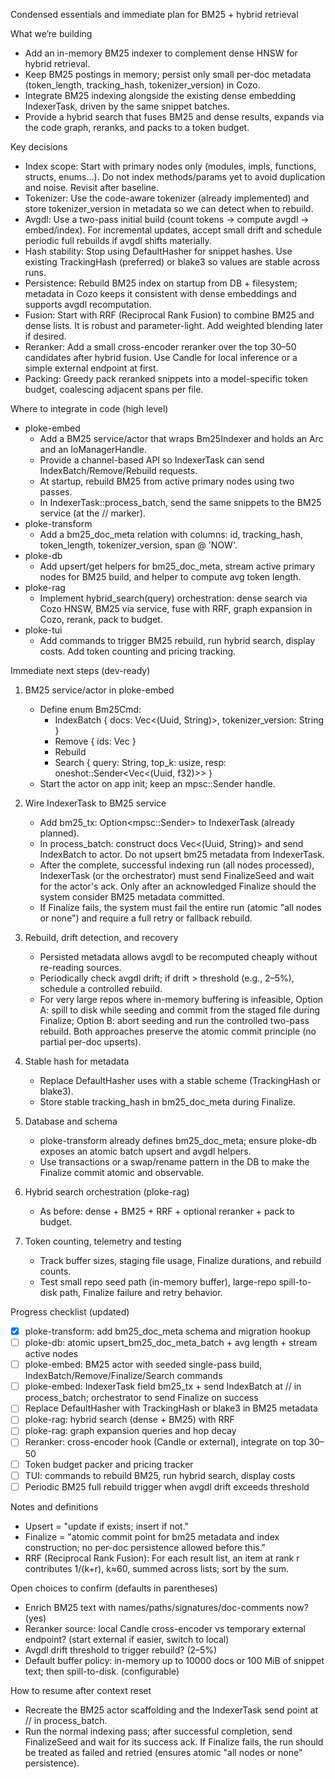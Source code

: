 Condensed essentials and immediate plan for BM25 + hybrid retrieval

What we’re building
- Add an in-memory BM25 indexer to complement dense HNSW for hybrid retrieval.
- Keep BM25 postings in memory; persist only small per-doc metadata (token_length, tracking_hash, tokenizer_version) in Cozo.
- Integrate BM25 indexing alongside the existing dense embedding IndexerTask, driven by the same snippet batches.
- Provide a hybrid search that fuses BM25 and dense results, expands via the code graph, reranks, and packs to a token budget.

Key decisions
- Index scope: Start with primary nodes only (modules, impls, functions, structs, enums…). Do not index methods/params yet to avoid duplication and noise. Revisit after baseline.
- Tokenizer: Use the code-aware tokenizer (already implemented) and store tokenizer_version in metadata so we can detect when to rebuild.
- Avgdl: Use a two-pass initial build (count tokens → compute avgdl → embed/index). For incremental updates, accept small drift and schedule periodic full rebuilds if avgdl shifts materially.
- Hash stability: Stop using DefaultHasher for snippet hashes. Use existing TrackingHash (preferred) or blake3 so values are stable across runs.
- Persistence: Rebuild BM25 index on startup from DB + filesystem; metadata in Cozo keeps it consistent with dense embeddings and supports avgdl recomputation.
- Fusion: Start with RRF (Reciprocal Rank Fusion) to combine BM25 and dense lists. It is robust and parameter-light. Add weighted blending later if desired.
- Reranker: Add a small cross-encoder reranker over the top 30–50 candidates after hybrid fusion. Use Candle for local inference or a simple external endpoint at first.
- Packing: Greedy pack reranked snippets into a model-specific token budget, coalescing adjacent spans per file.

Where to integrate in code (high level)
- ploke-embed
  - Add a BM25 service/actor that wraps Bm25Indexer and holds an Arc<Database> and an IoManagerHandle.
  - Provide a channel-based API so IndexerTask can send IndexBatch/Remove/Rebuild requests.
  - At startup, rebuild BM25 from active primary nodes using two passes.
  - In IndexerTask::process_batch, send the same snippets to the BM25 service (at the // marker).
- ploke-transform
  - Add a bm25_doc_meta relation with columns: id, tracking_hash, token_length, tokenizer_version, span @ 'NOW'.
- ploke-db
  - Add upsert/get helpers for bm25_doc_meta, stream active primary nodes for BM25 build, and helper to compute avg token length.
- ploke-rag
  - Implement hybrid_search(query) orchestration: dense search via Cozo HNSW, BM25 via service, fuse with RRF, graph expansion in Cozo, rerank, pack to budget.
- ploke-tui
  - Add commands to trigger BM25 rebuild, run hybrid search, display costs. Add token counting and pricing tracking.

Immediate next steps (dev-ready)
1) BM25 service/actor in ploke-embed
   - Define enum Bm25Cmd:
     - IndexBatch { docs: Vec<(Uuid, String)>, tokenizer_version: String }
     - Remove { ids: Vec<Uuid> }
     - Rebuild
     - Search { query: String, top_k: usize, resp: oneshot::Sender<Vec<(Uuid, f32)>> }
   - Start the actor on app init; keep an mpsc::Sender<Bm25Cmd> handle.

 2) Wire IndexerTask to BM25 service
    - Add bm25_tx: Option<mpsc::Sender<Bm25Cmd>> to IndexerTask (already planned).
    - In process_batch: construct docs Vec<(Uuid, String)> and send IndexBatch to
 actor. Do not upsert bm25 metadata from IndexerTask.
    - After the complete, successful indexing run (all nodes processed),
 IndexerTask (or the orchestrator) must send FinalizeSeed and wait for the actor's
 ack. Only after an acknowledged Finalize should the system consider BM25 metadata
 committed.
    - If Finalize fails, the system must fail the entire run (atomic "all nodes or
 none") and require a full retry or fallback rebuild.
 3) Rebuild, drift detection, and recovery
    - Persisted metadata allows avgdl to be recomputed cheaply without re-reading
 sources.
    - Periodically check avgdl drift; if drift > threshold (e.g., 2–5%), schedule
 a controlled rebuild.
    - For very large repos where in-memory buffering is infeasible, Option A:
 spill to disk while seeding and commit from the staged file during Finalize;
 Option B: abort seeding and run the controlled two-pass rebuild. Both approaches
 preserve the atomic commit principle (no partial per-doc upserts).
 4) Stable hash for metadata
    - Replace DefaultHasher uses with a stable scheme (TrackingHash or blake3).
    - Store stable tracking_hash in bm25_doc_meta during Finalize.
 5) Database and schema
    - ploke-transform already defines bm25_doc_meta; ensure ploke-db exposes an
 atomic batch upsert and avgdl helpers.
    - Use transactions or a swap/rename pattern in the DB to make the Finalize
 commit atomic and observable.
 6) Hybrid search orchestration (ploke-rag)
    - As before: dense + BM25 + RRF + optional reranker + pack to budget.
 7) Token counting, telemetry and testing
    - Track buffer sizes, staging file usage, Finalize durations, and rebuild
 counts.
    - Test small repo seed path (in-memory buffer), large-repo spill-to-disk path,
 Finalize failure and retry behavior.

 Progress checklist (updated)
 - [x] ploke-transform: add bm25_doc_meta schema and migration hookup
 - [ ] ploke-db: atomic upsert_bm25_doc_meta_batch + avg length + stream active
 nodes
 - [ ] ploke-embed: BM25 actor with seeded single-pass build,
 IndexBatch/Remove/Finalize/Search commands
 - [ ] ploke-embed: IndexerTask field bm25_tx + send IndexBatch at // in
 process_batch; orchestrator to send Finalize on success
 - [ ] Replace DefaultHasher with TrackingHash or blake3 in BM25 metadata
 - [ ] ploke-rag: hybrid search (dense + BM25) with RRF
 - [ ] ploke-rag: graph expansion queries and hop decay
 - [ ] Reranker: cross-encoder hook (Candle or external), integrate on top 30–50
 - [ ] Token budget packer and pricing tracker
 - [ ] TUI: commands to rebuild BM25, run hybrid search, display costs
 - [ ] Periodic BM25 full rebuild trigger when avgdl drift exceeds threshold

 Notes and definitions
 - Upsert = "update if exists; insert if not."
 - Finalize = "atomic commit point for bm25 metadata and index construction; no
 per-doc persistence allowed before this."
 - RRF (Reciprocal Rank Fusion): For each result list, an item at rank r
 contributes 1/(k+r), k≈60, summed across lists; sort by the sum.

 Open choices to confirm (defaults in parentheses)
 - Enrich BM25 text with names/paths/signatures/doc-comments now? (yes)
 - Reranker source: local Candle cross-encoder vs temporary external endpoint?
 (start external if easier, switch to local)
 - Avgdl drift threshold to trigger rebuild? (2–5%)
 - Default buffer policy: in-memory up to 10000 docs or 100 MiB of snippet text;
 then spill-to-disk. (configurable)

 How to resume after context reset
 - Recreate the BM25 actor scaffolding and the IndexerTask send point at // in
 process_batch.
 - Run the normal indexing pass; after successful completion, send FinalizeSeed
 and wait for its success ack. If Finalize fails, the run should be treated as
 failed and retried (ensures atomic "all nodes or none" persistence).
